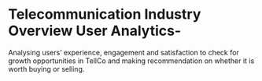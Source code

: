 # Telecommunication Industry Overview User Analytics-
Analysing users’ experience, engagement and satisfaction to check for growth opportunities in TellCo and making recommendation on whether it is worth buying or selling.
